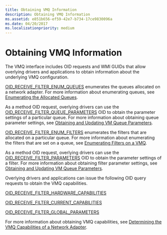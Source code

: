 ```yaml
---
title: Obtaining VMQ Information
description: Obtaining VMQ Information
ms.assetid: e851b656-ef59-42e7-b734-17ce9830096a
ms.date: 04/20/2017
ms.localizationpriority: medium
---
```


# Obtaining VMQ Information





The VMQ interface includes OID requests and WMI GUIDs that allow overlying drivers and applications to obtain information about the underlying VMQ configuration.

[OID\_RECEIVE\_FILTER\_ENUM\_QUEUES](https://docs.microsoft.com/windows-hardware/drivers/network/oid-receive-filter-enum-queues) enumerates the queues allocated on a network adapter. For more information about enumerating queues, see [Enumerating the Allocated Queues](enumerating-the-allocated-queues.md).

As a method OID request, overlying drivers can use the [OID\_RECEIVE\_FILTER\_QUEUE\_PARAMETERS](https://docs.microsoft.com/windows-hardware/drivers/network/oid-receive-filter-queue-parameters) OID to obtain the parameter settings of a particular queue. For more information about obtaining queue parameter settings, see [Obtaining and Updating VM Queue Parameters](obtaining-and-updating-vm-queue-parameters.md).

[OID\_RECEIVE\_FILTER\_ENUM\_FILTERS](https://docs.microsoft.com/windows-hardware/drivers/network/oid-receive-filter-enum-filters) enumerates the filters that are allocated on a particular queue. For more information about enumerating the filters that are set on a queue, see [Enumerating Filters on a VMQ](enumerating-filters-on-a-vmq.md).

As a method OID request, overlying drivers can use the [OID\_RECEIVE\_FILTER\_PARAMETERS](https://docs.microsoft.com/windows-hardware/drivers/network/oid-receive-filter-parameters) OID to obtain the parameter settings of a filter. For more information about obtaining filter parameter settings, see [Obtaining and Updating VM Queue Parameters](obtaining-and-updating-vm-queue-parameters.md).

Overlying drivers and applications can issue the following OID query requests to obtain the VMQ capabilities.

[OID\_RECEIVE\_FILTER\_HARDWARE\_CAPABILITIES](https://docs.microsoft.com/windows-hardware/drivers/network/oid-receive-filter-hardware-capabilities)

[OID\_RECEIVE\_FILTER\_CURRENT\_CAPABILITIES](https://docs.microsoft.com/windows-hardware/drivers/network/oid-receive-filter-current-capabilities)

[OID\_RECEIVE\_FILTER\_GLOBAL\_PARAMETERS](https://docs.microsoft.com/windows-hardware/drivers/network/oid-receive-filter-global-parameters)

For more information about obtaining VMQ capabilities, see [Determining the VMQ Capabilities of a Network Adapter](determining-the-vmq-capabilities-of-a-network-adapter.md).

 

 





